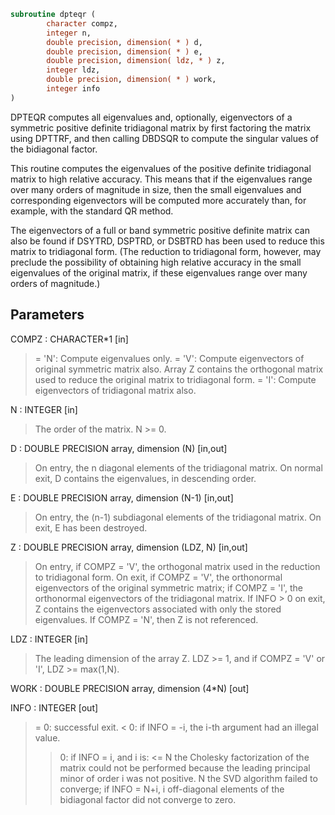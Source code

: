 ```fortran
subroutine dpteqr (
        character compz,
        integer n,
        double precision, dimension( * ) d,
        double precision, dimension( * ) e,
        double precision, dimension( ldz, * ) z,
        integer ldz,
        double precision, dimension( * ) work,
        integer info
)
```

DPTEQR computes all eigenvalues and, optionally, eigenvectors of a
symmetric positive definite tridiagonal matrix by first factoring the
matrix using DPTTRF, and then calling DBDSQR to compute the singular
values of the bidiagonal factor.

This routine computes the eigenvalues of the positive definite
tridiagonal matrix to high relative accuracy.  This means that if the
eigenvalues range over many orders of magnitude in size, then the
small eigenvalues and corresponding eigenvectors will be computed
more accurately than, for example, with the standard QR method.

The eigenvectors of a full or band symmetric positive definite matrix
can also be found if DSYTRD, DSPTRD, or DSBTRD has been used to
reduce this matrix to tridiagonal form. (The reduction to tridiagonal
form, however, may preclude the possibility of obtaining high
relative accuracy in the small eigenvalues of the original matrix, if
these eigenvalues range over many orders of magnitude.)

## Parameters
COMPZ : CHARACTER\*1 [in]
> = 'N':  Compute eigenvalues only.
> = 'V':  Compute eigenvectors of original symmetric
> matrix also.  Array Z contains the orthogonal
> matrix used to reduce the original matrix to
> tridiagonal form.
> = 'I':  Compute eigenvectors of tridiagonal matrix also.

N : INTEGER [in]
> The order of the matrix.  N >= 0.

D : DOUBLE PRECISION array, dimension (N) [in,out]
> On entry, the n diagonal elements of the tridiagonal
> matrix.
> On normal exit, D contains the eigenvalues, in descending
> order.

E : DOUBLE PRECISION array, dimension (N-1) [in,out]
> On entry, the (n-1) subdiagonal elements of the tridiagonal
> matrix.
> On exit, E has been destroyed.

Z : DOUBLE PRECISION array, dimension (LDZ, N) [in,out]
> On entry, if COMPZ = 'V', the orthogonal matrix used in the
> reduction to tridiagonal form.
> On exit, if COMPZ = 'V', the orthonormal eigenvectors of the
> original symmetric matrix;
> if COMPZ = 'I', the orthonormal eigenvectors of the
> tridiagonal matrix.
> If INFO > 0 on exit, Z contains the eigenvectors associated
> with only the stored eigenvalues.
> If  COMPZ = 'N', then Z is not referenced.

LDZ : INTEGER [in]
> The leading dimension of the array Z.  LDZ >= 1, and if
> COMPZ = 'V' or 'I', LDZ >= max(1,N).

WORK : DOUBLE PRECISION array, dimension (4\*N) [out]

INFO : INTEGER [out]
> = 0:  successful exit.
> < 0:  if INFO = -i, the i-th argument had an illegal value.
> > 0:  if INFO = i, and i is:
> <= N  the Cholesky factorization of the matrix could
> not be performed because the leading principal
> minor of order i was not positive.
> > N   the SVD algorithm failed to converge;
> if INFO = N+i, i off-diagonal elements of the
> bidiagonal factor did not converge to zero.
